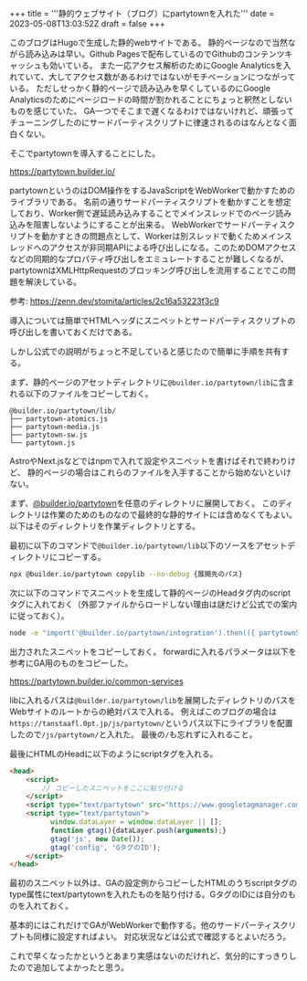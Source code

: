 +++
title = '''静的ウェブサイト（ブログ）にpartytownを入れた'''
date = 2023-05-08T13:03:52Z
draft = false
+++

このブログはHugoで生成した静的webサイトである。
静的ページなので当然ながら読み込みは早い。Github Pagesで配布しているのでGithubのコンテンツキャッシュも効いている。
また一応アクセス解析のためにGoogle Analyticsを入れていて、大してアクセス数があるわけではないがモチベーションにつながっている。
ただしせっかく静的ページで読み込みを早くしているのにGoogle Analyticsのためにページロードの時間が割かれることにちょっと釈然としないものを感じていた。
GA一つでそこまで遅くなるわけではないけれど、頑張ってチューニングしたのにサードパーティスクリプトに律速されるのはなんとなく面白くない。

そこでpartytownを導入することにした。

https://partytown.builder.io/

partytownというのはDOM操作をするJavaScriptをWebWorkerで動かすためのライブラリである。
名前の通りサードパーティスクリプトを動かすことを想定しており、Worker側で遅延読み込みすることでメインスレッドでのページ読み込みを阻害しないようにすることが出来る。
WebWorkerでサードパーティスクリプトを動かすときの問題点として、Workerは別スレッドで動くためメインスレッドへのアクセスが非同期APIによる呼び出しになる。このためDOMアクセスなどの同期的なプロパティ呼び出しをエミュレートすることが難しくなるが、partytownはXMLHttpRequestのブロッキング呼び出しを流用することでこの問題を解決している。

参考: https://zenn.dev/stomita/articles/2c16a53223f3c9

導入については簡単でHTMLヘッダにスニペットとサードパーティスクリプトの呼び出しを書いておくだけである。

しかし公式での説明がちょっと不足していると感じたので簡単に手順を共有する。

まず、静的ページのアセットディレクトリに`@builder.io/partytown/lib`に含まれる以下のファイルをコピーしておく。

```
@builder.io/partytown/lib/
├── partytown-atomics.js
├── partytown-media.js
├── partytown-sw.js
└── partytown.js
```

AstroやNext.jsなどではnpmで入れて設定やスニペットを書けばそれで終わりけど、
静的ページの場合はこれらのファイルを入手することから始めないといけない。

まず、[@builder.io/partytown](https://www.npmjs.com/package/@builder.io/partytown)を任意のディレクトリに展開しておく。
このディレクトリは作業のためのものなので最終的な静的サイトには含めなくてもよい。
以下はそのディレクトリを作業ディレクトリとする。

最初に以下のコマンドで`@builder.io/partytown/lib`以下のソースをアセットディレクトリにコピーする。

```bash
npx @builder.io/partytown copylib --no-debug {展開先のパス}
```

次に以下のコマンドでスニペットを生成して静的ページのHeadタグ内のscriptタグに入れておく（外部ファイルからロードしない理由は謎だけど公式での案内に従っておく）。

```bash
node -e "import('@builder.io/partytown/integration').then(({ partytownSnippet }) => console.log(partytownSnippet({forward:['dataLayer.push'],lib:'ライブラリのパス'})))" 
```

出力されたスニペットをコピーしておく。
forwardに入れるパラメータは以下を参考にGA用のものをコピーした。

https://partytown.builder.io/common-services

libに入れるパスは`@builder.io/partytown/lib`を展開したディレクトリのパスをWebサイトのルートからの絶対パスで入れる。
例えばこのブログの場合は`https://tanstaafl.0pt.jp/js/partytown/`というパス以下にライブラリを配置したので`/js/partytown/`と入れた。
最後の`/`も忘れずに入れること。

最後にHTMLのHeadに以下のようにscriptタグを入れる。

```html
<head>
    <script>
        // コピーしたスニペットをここに貼り付ける
    </script>
    <script type="text/partytown" src="https://www.googletagmanager.com/gtag/js?id=GタグのID"></script>
    <script type="text/partytown">
          window.dataLayer = window.dataLayer || [];
          function gtag(){dataLayer.push(arguments);}
          gtag('js', new Date());
          gtag('config', 'GタグのID');
    </script>
</head>
```

最初のスニペット以外は、GAの設定例からコピーしたHTMLのうちscriptタグのtype属性にtext/partytownを入れたものを貼り付ける。GタグのIDには自分のものを入れておく。

基本的にはこれだけでGAがWebWorkerで動作する。他のサードパーティスクリプトも同様に設定すればよい。
対応状況などは公式で確認するとよいだろう。

これで早くなったかというとあまり実感はないのだけれど、気分的にすっきりしたので追加してよかったと思う。
